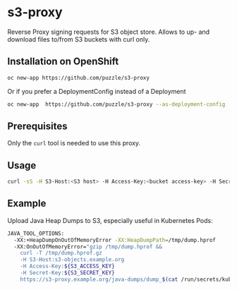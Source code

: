 # s3-proxy
Reverse Proxy signing requests for S3 object store. Allows to up- and download files to/from S3 buckets with curl only.

## Installation on OpenShift

```sh
oc new-app https://github.com/puzzle/s3-proxy
```

Or if you prefer a DeploymentConfig instead of a Deployment

```sh
oc new-app  https://github.com/puzzle/s3-proxy --as-deployment-config
```

## Prerequisites

Only the `curl` tool is needed to use this proxy.

## Usage

```sh
curl -sS -H S3-Host:<S3 host> -H Access-Key:<bucket access-key> -H Secret-Key:<S3 bucket secret key> https://<s3-proxy host>/<S3 bucket path>
```

## Example

Upload Java Heap Dumps to S3, especially useful in Kubernetes Pods:

```sh
JAVA_TOOL_OPTIONS:
  -XX:+HeapDumpOnOutOfMemoryError -XX:HeapDumpPath=/tmp/dump.hprof
  -XX:OnOutOfMemoryError="gzip /tmp/dump.hprof &&
    curl -T /tmp/dump.hprof.gz
    -H S3-Host:s3-objects.example.org
    -H Access-Key:${S3_ACCESS_KEY}
    -H Secret-Key:${S3_SECRET_KEY}
    https://s3-proxy.example.org/java-dumps/dump_$(cat /run/secrets/kubernetes.io/serviceaccount/namespace)_${HOSTNAME}.hprof.gz"
```           
